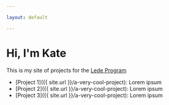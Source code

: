 ```yaml
---

layout: default

---
```


# Hi, I'm Kate

This is my site of projects for the [Lede Program](http://ledeprogram.com)

* [Project 1]({{ site.url }}/a-very-cool-project): Lorem ipsum
* [Project 2]({{ site.url }}/a-very-cool-project): Lorem ipsum
* [Project 3]({{ site.url }}/a-very-cool-project): Lorem ipsum